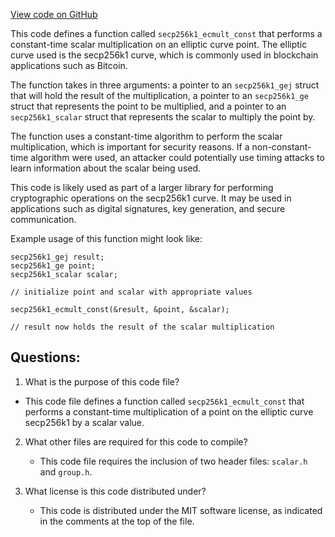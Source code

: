 [View code on GitHub](https://github.com/cosmos/cosmos-sdk.git/crypto/keys/secp256k1/internal/secp256k1/libsecp256k1/src/ecmult_const.h)

This code defines a function called `secp256k1_ecmult_const` that performs a constant-time scalar multiplication on an elliptic curve point. The elliptic curve used is the secp256k1 curve, which is commonly used in blockchain applications such as Bitcoin. 

The function takes in three arguments: a pointer to an `secp256k1_gej` struct that will hold the result of the multiplication, a pointer to an `secp256k1_ge` struct that represents the point to be multiplied, and a pointer to an `secp256k1_scalar` struct that represents the scalar to multiply the point by. 

The function uses a constant-time algorithm to perform the scalar multiplication, which is important for security reasons. If a non-constant-time algorithm were used, an attacker could potentially use timing attacks to learn information about the scalar being used. 

This code is likely used as part of a larger library for performing cryptographic operations on the secp256k1 curve. It may be used in applications such as digital signatures, key generation, and secure communication. 

Example usage of this function might look like:

```
secp256k1_gej result;
secp256k1_ge point;
secp256k1_scalar scalar;

// initialize point and scalar with appropriate values

secp256k1_ecmult_const(&result, &point, &scalar);

// result now holds the result of the scalar multiplication
```
## Questions: 
 1. What is the purpose of this code file?
   - This code file defines a function called `secp256k1_ecmult_const` that performs a constant-time multiplication of a point on the elliptic curve secp256k1 by a scalar value.

2. What other files are required for this code to compile?
   - This code file requires the inclusion of two header files: `scalar.h` and `group.h`.

3. What license is this code distributed under?
   - This code is distributed under the MIT software license, as indicated in the comments at the top of the file.